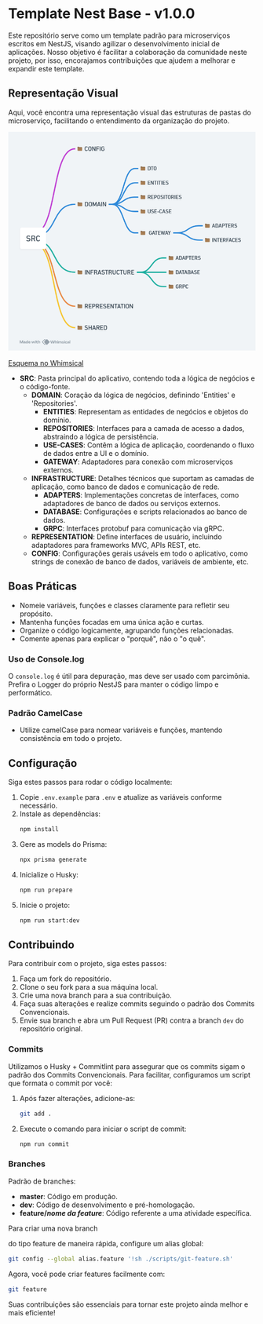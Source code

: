 # Template Nest Base - v1.0.0

Este repositório serve como um template padrão para microserviços escritos em NestJS, visando agilizar o desenvolvimento inicial de aplicações. Nosso objetivo é facilitar a colaboração da comunidade neste projeto, por isso, encorajamos contribuições que ajudem a melhorar e expandir este template.

## Representação Visual

Aqui, você encontra uma representação visual das estruturas de pastas do microserviço, facilitando o entendimento da organização do projeto.

![Folder Structure Image](./.github/images/folder_structure.png)

[Esquema no Whimsical](https://whimsical.com/src-Vbaa59Rhkb55Wiv7iuwTp9)

- **SRC**: Pasta principal do aplicativo, contendo toda a lógica de negócios e o código-fonte.
  - **DOMAIN**: Coração da lógica de negócios, definindo 'Entities' e 'Repositories'.
    - **ENTITIES**: Representam as entidades de negócios e objetos do domínio.
    - **REPOSITORIES**: Interfaces para a camada de acesso a dados, abstraindo a lógica de persistência.
    - **USE-CASES**: Contêm a lógica de aplicação, coordenando o fluxo de dados entre a UI e o domínio.
    - **GATEWAY**: Adaptadores para conexão com microserviços externos.
  - **INFRASTRUCTURE**: Detalhes técnicos que suportam as camadas de aplicação, como banco de dados e comunicação de rede.
    - **ADAPTERS**: Implementações concretas de interfaces, como adaptadores de banco de dados ou serviços externos.
    - **DATABASE**: Configurações e scripts relacionados ao banco de dados.
    - **GRPC**: Interfaces protobuf para comunicação via gRPC.
  - **REPRESENTATION**: Define interfaces de usuário, incluindo adaptadores para frameworks MVC, APIs REST, etc.
  - **CONFIG**: Configurações gerais usáveis em todo o aplicativo, como strings de conexão de banco de dados, variáveis de ambiente, etc.

## Boas Práticas

- Nomeie variáveis, funções e classes claramente para refletir seu propósito.
- Mantenha funções focadas em uma única ação e curtas.
- Organize o código logicamente, agrupando funções relacionadas.
- Comente apenas para explicar o "porquê", não o "o quê".

### Uso de Console.log

O `console.log` é útil para depuração, mas deve ser usado com parcimônia. Prefira o Logger do próprio NestJS para manter o código limpo e performático.

### Padrão CamelCase

- Utilize camelCase para nomear variáveis e funções, mantendo consistência em todo o projeto.

## Configuração

Siga estes passos para rodar o código localmente:

1. Copie `.env.example` para `.env` e atualize as variáveis conforme necessário.
2. Instale as dependências:
   ```bash
   npm install
   ```
3. Gere as models do Prisma:
   ```bash
   npx prisma generate
   ```
4. Inicialize o Husky:
   ```bash
   npm run prepare
   ```
5. Inicie o projeto:
   ```bash
   npm run start:dev
   ```

## Contribuindo

Para contribuir com o projeto, siga estes passos:

1. Faça um fork do repositório.
2. Clone o seu fork para a sua máquina local.
3. Crie uma nova branch para a sua contribuição.
4. Faça suas alterações e realize commits seguindo o padrão dos Commits Convencionais.
5. Envie sua branch e abra um Pull Request (PR) contra a branch `dev` do repositório original.

### Commits

Utilizamos o Husky + Commitlint para assegurar que os commits sigam o padrão dos Commits Convencionais. Para facilitar, configuramos um script que formata o commit por você:

1. Após fazer alterações, adicione-as:
   ```bash
   git add .
   ```
2. Execute o comando para iniciar o script de commit:
   ```bash
   npm run commit
   ```

### Branches

Padrão de branches:

- **master**: Código em produção.
- **dev**: Código de desenvolvimento e pré-homologação.
- **feature/_nome da feature_**: Código referente a uma atividade específica.

Para criar uma nova branch

do tipo feature de maneira rápida, configure um alias global:

```bash
git config --global alias.feature '!sh ./scripts/git-feature.sh'
```

Agora, você pode criar features facilmente com:

```bash
git feature
```

Suas contribuições são essenciais para tornar este projeto ainda melhor e mais eficiente!
